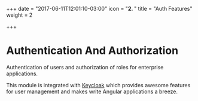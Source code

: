 +++
date = "2017-06-11T12:01:10-03:00"
icon = "<b>2. </b>"
title = "Auth Features"
weight = 2

+++

# Authentication And Authorization

Authentication of users and authorization of roles for enterprise applications.

This module is integrated with [Keycloak](http://www.keycloak.org) which provides awesome features for user management
and makes write Angular applications a breeze.
